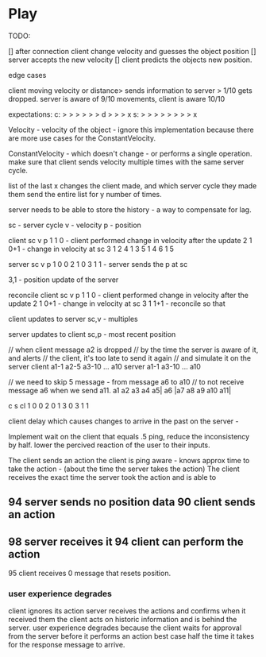 # Play

TODO: 

[] after connection client change velocity and guesses the object position
[] server accepts the new velocity
[] client predicts the objects new position.

edge cases

client moving velocity or distance> sends information to server > 1/10 gets dropped.
server is aware of 9/10 movements, client is aware 10/10

expectations: 
c: > > > > > > d > > > x
s: > > > > > > > > x


Velocity - velocity of the object - ignore this implementation because there are more use cases for the ConstantVelocity.

ConstantVelocity - which doesn't change - or performs a single operation. make sure that client sends velocity multiple times with the same server cycle.

list of the last x changes the client made, and which server cycle they made them
send the entire list for y number of times.

server needs to be able to store the history - a way to compensate for lag.


sc - server cycle
v - velocity
p - position

client
sc v  p 
1  1  0 - client performed change in velocity after the update
2  1  0+1 - change in velocity at sc 
3  1  2
4  1  3
5  1  4
6  1  5

server
sc  v p
1   0 0
2   1 0
3   1 1 - server sends the p at sc

3,1 - position update of the server


reconcile
client
sc  v  p
1   1  0 - client performed change in velocity after the update
2   1  0+1 - change in velocity at sc 
3   1  1+1 - reconcile so that 


client updates to server
sc,v - multiples 

server updates to client
sc,p - most recent position



// when client message a2 is dropped
// by the time the server is aware of it, and alerts 
// the client, it's too late to send it again
// and simulate it on the server
client a1-1  a2-5 a3-10 ... a10
server a1-1  a3-10 ... a10


// we need to skip 5 message - from message a6 to a10
// to not receive message a6 when we send a11. 
a1 a2 a3 a4 a5| a6 |a7 a8 a9 a10 a11|


c s cl
1 0 0
2 0 1
3 0
3 1 1

client delay which causes changes to arrive in the past on the server - 

Implement wait on the client that equals .5 ping, reduce the inconsistency by half. lower the percived reaction of the user to their inputs.

The client sends an action
the client is ping aware - knows approx time to take the action - (about the time the server takes the action)
The client receives the exact time the server took the action and is able to 

94 server sends no position data
90 client sends an action
-----------------------
98 server receives it
94 client can perform the action
-----------------------
95 client receives 0 message that resets position.


### user experience degrades
client ignores its action
server receives the actions and confirms when it received them
the client acts on historic information and is behind the server.
user experience degrades because the client waits for approval from the server before it performs an action
best case half the time it takes for the response message to arrive.

### 


